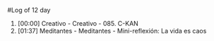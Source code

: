 #Log of 12 day

1. [00:00] Creativo - Creativo - 085. C-KAN
1. [01:37] Meditantes - Meditantes - Mini-reflexión: La vida es caos
